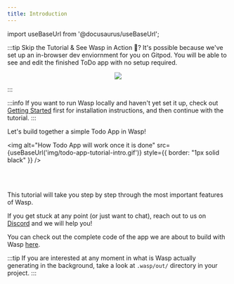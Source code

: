 ```yaml
---
title: Introduction
---
```


import useBaseUrl from '@docusaurus/useBaseUrl';

:::tip Skip the Tutorial & See Wasp in Action 👹?
It's possible because we've set up an in-browser dev enviornment for you on Gitpod.
You will be able to see and edit the finished ToDo app with no setup required. 
<p align="center">
     <a href="https://gitpod.io/#https://github.com/wasp-lang/gitpod-template">
          <img src="https://gitpod.io/button/open-in-gitpod.svg" />
     </a>
</p>
:::

:::info 
If you want to run Wasp locally and haven't yet set it up, check out [Getting Started](/getting-started.md) first for installation instructions, and then continue with the tutorial.
:::

Let's build together a simple Todo App in Wasp!

<img alt="How Todo App will work once it is done"
     src={useBaseUrl('img/todo-app-tutorial-intro.gif')}
     style={{ border: "1px solid black" }}
/>

<br />
<br />

This tutorial will take you step by step through the most important features of Wasp.

If you get stuck at any point (or just want to chat), reach out to us on [Discord](https://discord.gg/rzdnErX) and we will help you!

You can check out the complete code of the app we are about to build with Wasp [here](https://github.com/wasp-lang/wasp/tree/release/examples/tutorials/TodoApp).

:::tip
If you are interested at any moment in what is Wasp actually generating in the background, take a look at `.wasp/out/` directory in your project.
:::

